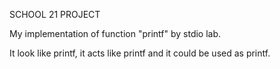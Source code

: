 SCHOOL 21 PROJECT

My implementation of function "printf" by stdio lab.

It look like printf, it acts like printf and it could be used as printf.
